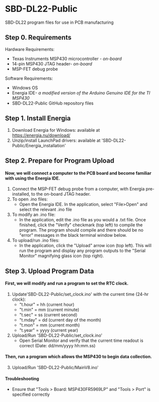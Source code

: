 # SBD-DL22-Public
SBD-DL22 program files for use in PCB manufacturing

## Step 0. Requirements
Hardware Requirements:
* Texas Instruments MSP430 microcontroller - *on-board*
* 14-pin MSP430 JTAG header- *on-board*
* MSP-FET debug probe

Software Requirements:
* Windows OS
* Energia IDE- *a modified version of the Arduino Genuino IDE for the TI MSP430*
* SBD-DL22-Public GitHub repository files

## Step 1. Install Energia
1. Download Energia for Windows: available at https://energia.nu/download/ 
2. Unzip/install LaunchPad drivers: available at 'SBD-DL22-Public/Energia_installation'

## Step 2. Prepare for Program Upload
#### Now, we will connect a computer to the PCB board and become familiar with using the Energia IDE.
1. Connect the MSP-FET debug probe from a computer, with Energia pre-installed, to the on-board JTAG header.
2. To open .ino files: 
	* Open the Energia IDE. In the application, select "File>Open" and select the relevant .ino file
3. To modify an .ino file:
	* In the application, edit the .ino file as you would a .txt file. Once finished, click the "Verify" checkmark (top left) to compile the program. The program should compile and there should be no "error" messages in the black terminal window below.
5. To upload/run .ino files:
	* In the application, click the "Upload" arrow icon (top left). This will run the program and display any program outputs to the "Serial Monitor"
magnifying glass icon (top right).

## Step 3. Upload Program Data
#### First, we will modify and run a program to set the RTC clock. 
1. Update'SBD-DL22-Public/set_clock.ino' with the current time (24-hr clock):
	* "t.hour" = hh (current hour)
	* "t.min" = mm (current minute)
	* "t.sec" = ss (current second)
	* "t.mday" = dd (current day of the month)
	* "t.mon" = mm (current month)
	* "t.year" = yyyy (current year)
2. Upload/Run 'SBD-DL22-Public/set_clock.ino'
	* Open Serial Monitor and verify that the current time readout is correct (Date: dd/mm/yyyy hh:mm.ss)

#### Then, run a program which allows the MSP430 to begin data collection.
3. Upload/Run 'SBD-DL22-Public/MainV8.ino'

#### Troubleshooting
* Ensure that "Tools > Board: MSP430FR5969LP" and "Tools > Port" is specified correctly

